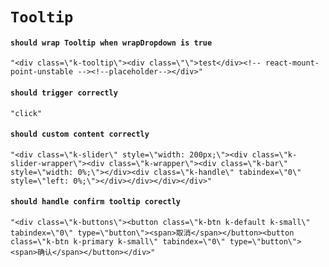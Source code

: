 # `Tooltip`

#### `should wrap Tooltip when wrapDropdown is true`

```
"<div class=\"k-tooltip\"><div class=\"\">test</div><!-- react-mount-point-unstable --><!--placeholder--></div>"
```

#### `should trigger correctly`

```
"click"
```

#### `should custom content correctly`

```
"<div class=\"k-slider\" style=\"width: 200px;\"><div class=\"k-slider-wrapper\"><div class=\"k-wrapper\"><div class=\"k-bar\" style=\"width: 0%;\"></div><div class=\"k-handle\" tabindex=\"0\" style=\"left: 0%;\"></div></div></div></div>"
```

#### `should handle confirm tooltip corectly`

```
"<div class=\"k-buttons\"><button class=\"k-btn k-default k-small\" tabindex=\"0\" type=\"button\"><span>取消</span></button><button class=\"k-btn k-primary k-small\" tabindex=\"0\" type=\"button\"><span>确认</span></button></div>"
```


